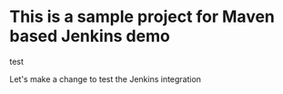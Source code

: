 # This is a sample project for Maven based Jenkins demo

test

Let's make a change to test the Jenkins integration
